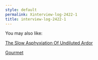 ```yaml
---
style: default
permalink: Xinterview-log-2422-1
title: interview-log-2422-1
---
```

You may also like:

[The Slow Asphyxiation Of Undiluted Ardor](http://scp-wiki.net/the-slow-asphyxiation-of-undiluted-ardor)

[Gourmet](http://scp-wiki.net/gourmet)
